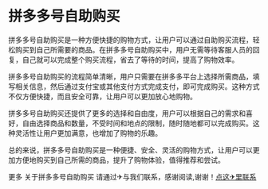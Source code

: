 # 拼多多号自助购买

拼多多号自助购买是一种方便快捷的购物方式，让用户可以通过自助购买流程，轻松购买到自己所需要的商品。在拼多多号自助购买中，用户无需等待客服人员的回复，自己就可以完成整个购买流程，省去了等待的时间，提高了购物效率。

拼多多号自助购买的流程简单清晰，用户只需要在拼多多平台上选择所需商品，填写相关信息，然后通过支付宝或其他支付方式完成支付，即可完成购买。这种方式不仅方便快捷，而且安全可靠，让用户可以更加放心地购物。

拼多多号自助购买还提供了更多的选择和自由度，用户可以根据自己的需求和喜好，自由选择商品和数量，不受时间和地点的限制，随时随地都可以完成购买。这种灵活性让用户更加满意，也增加了购物的乐趣。

总的来说，拼多多号自助购买是一种便捷、安全、灵活的购物方式，让用户可以更加方便地购买到自己所需的商品，提升了购物体验，值得推荐和尝试。

更多 关于拼多多号自助购买 请通过✈与我们联系，感谢阅读,谢谢！[点这✈里联系](https://1.k02.cc)